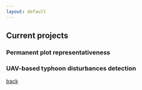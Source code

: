 ```yaml
---
layout: default
---
```

## Current projects

### Permanent plot representativeness

### UAV-based typhoon disturbances detection


[back](./)
